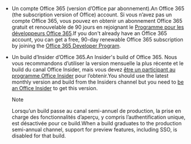 * <span data-ttu-id="e4043-101">Un compte Office 365 (version d’Office par abonnement).</span><span class="sxs-lookup"><span data-stu-id="e4043-101">An Office 365 (the subscription version of Office) account.</span></span> <span data-ttu-id="e4043-102">Si vous n’avez pas un compte Office 365, vous pouvez en obtenir un abonnement Office 365 gratuit et renouvelable de 90 jours en rejoignant le [Programme pour les développeurs Office 365](https://developer.microsoft.com/office/dev-program).</span><span class="sxs-lookup"><span data-stu-id="e4043-102">If you don't already have an Office 365 account, you can get a free, 90-day renewable Office 365 subscription by joining the [Office 365 Developer Program](https://developer.microsoft.com/office/dev-program).</span></span> 

* <span data-ttu-id="e4043-103">Un build d’Insider d’Office 365.</span><span class="sxs-lookup"><span data-stu-id="e4043-103">An Insider's build of Office 365.</span></span> <span data-ttu-id="e4043-104">Nous vous recommandons d’utiliser la version mensuelle la plus récente et le build du canal Office Insider, mais vous devez [être un participant au programme Office Insider](https://insider.office.com) pour l’obtenir.</span><span class="sxs-lookup"><span data-stu-id="e4043-104">You should use the latest monthly version and build from the Insiders channel but you need to [be an Office Insider](https://insider.office.com) to get this version.</span></span> 

    > [!NOTE]
    > <span data-ttu-id="e4043-105">Lorsqu’un build passe au canal semi-annuel de production, la prise en charge des fonctionnalités d’aperçu, y compris l’authentification unique, est désactivée pour ce build.</span><span class="sxs-lookup"><span data-stu-id="e4043-105">When a build graduates to the production semi-annual channel, support for preview features, including SSO, is disabled for that build.</span></span>
